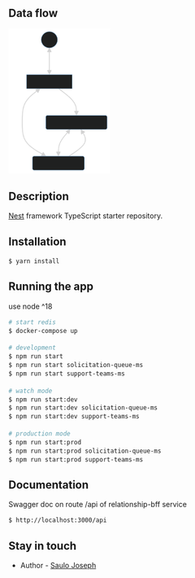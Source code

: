 ## Data flow

<img src="./public/data-flow.svg" width="200">

## Description

[Nest](https://github.com/nestjs/nest) framework TypeScript starter repository.

## Installation

```bash
$ yarn install
```

## Running the app
use node ^18

```bash
# start redis
$ docker-compose up

# development
$ npm run start
$ npm run start solicitation-queue-ms
$ npm run start support-teams-ms

# watch mode
$ npm run start:dev
$ npm run start:dev solicitation-queue-ms
$ npm run start:dev support-teams-ms

# production mode
$ npm run start:prod
$ npm run start:prod solicitation-queue-ms
$ npm run start:prod support-teams-ms
```

## Documentation

Swagger doc on route /api of relationship-bff service
```bash
$ http://localhost:3000/api
```

## Stay in touch

- Author - [Saulo Joseph](https://www.linkedin.com/in/saulodesousajoseph1994/)